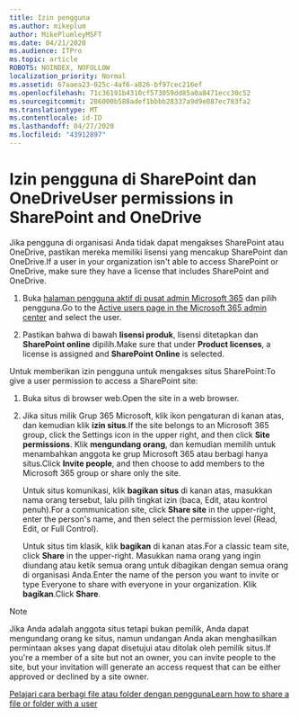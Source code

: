 ```yaml
---
title: Izin pengguna
ms.author: mikeplum
author: MikePlumleyMSFT
ms.date: 04/21/2020
ms.audience: ITPro
ms.topic: article
ROBOTS: NOINDEX, NOFOLLOW
localization_priority: Normal
ms.assetid: 67aaea23-025c-4af6-a826-bf97cec216ef
ms.openlocfilehash: 71c36191b4310cf573059dd85a0a8471ecc30c52
ms.sourcegitcommit: 286000b588adef1bbbb28337a9d9e087ec783fa2
ms.translationtype: MT
ms.contentlocale: id-ID
ms.lasthandoff: 04/27/2020
ms.locfileid: "43912897"
---
```

# <a name="user-permissions-in-sharepoint-and-onedrive"></a><span data-ttu-id="01c3f-102">Izin pengguna di SharePoint dan OneDrive</span><span class="sxs-lookup"><span data-stu-id="01c3f-102">User permissions in SharePoint and OneDrive</span></span>

<span data-ttu-id="01c3f-103">Jika pengguna di organisasi Anda tidak dapat mengakses SharePoint atau OneDrive, pastikan mereka memiliki lisensi yang mencakup SharePoint dan OneDrive.</span><span class="sxs-lookup"><span data-stu-id="01c3f-103">If a user in your organization isn't able to access SharePoint or OneDrive, make sure they have a license that includes SharePoint and OneDrive.</span></span> 
  
1. <span data-ttu-id="01c3f-104">Buka [halaman pengguna aktif di pusat admin Microsoft 365](https://portal.office.com/adminportal/home#/users) dan pilih pengguna.</span><span class="sxs-lookup"><span data-stu-id="01c3f-104">Go to the [Active users page in the Microsoft 365 admin center](https://portal.office.com/adminportal/home#/users) and select the user.</span></span> 
    
2. <span data-ttu-id="01c3f-105">Pastikan bahwa di bawah **lisensi produk**, lisensi ditetapkan dan **SharePoint online** dipilih.</span><span class="sxs-lookup"><span data-stu-id="01c3f-105">Make sure that under **Product licenses**, a license is assigned and **SharePoint Online** is selected.</span></span> 
    
 <span data-ttu-id="01c3f-106">Untuk memberikan izin pengguna untuk mengakses situs SharePoint:</span><span class="sxs-lookup"><span data-stu-id="01c3f-106">To give a user permission to access a SharePoint site:</span></span> 
  
1. <span data-ttu-id="01c3f-107">Buka situs di browser web.</span><span class="sxs-lookup"><span data-stu-id="01c3f-107">Open the site in a web browser.</span></span>
    
2. <span data-ttu-id="01c3f-108">Jika situs milik Grup 365 Microsoft, klik ikon pengaturan di kanan atas, dan kemudian klik **izin situs**.</span><span class="sxs-lookup"><span data-stu-id="01c3f-108">If the site belongs to an Microsoft 365 group, click the Settings icon in the upper right, and then click **Site permissions**.</span></span> <span data-ttu-id="01c3f-109">Klik **mengundang orang**, dan kemudian memilih untuk menambahkan anggota ke grup Microsoft 365 atau berbagi hanya situs.</span><span class="sxs-lookup"><span data-stu-id="01c3f-109">Click **Invite people**, and then choose to add members to the Microsoft 365 group or share only the site.</span></span> 
    
    <span data-ttu-id="01c3f-110">Untuk situs komunikasi, klik **bagikan situs** di kanan atas, masukkan nama orang tersebut, lalu pilih tingkat izin (baca, Edit, atau kontrol penuh).</span><span class="sxs-lookup"><span data-stu-id="01c3f-110">For a communication site, click **Share site** in the upper-right, enter the person's name, and then select the permission level (Read, Edit, or Full Control).</span></span> 
    
    <span data-ttu-id="01c3f-111">Untuk situs tim klasik, klik **bagikan** di kanan atas.</span><span class="sxs-lookup"><span data-stu-id="01c3f-111">For a classic team site, click **Share** in the upper-right.</span></span> <span data-ttu-id="01c3f-112">Masukkan nama orang yang ingin diundang atau ketik semua orang untuk dibagikan dengan semua orang di organisasi Anda.</span><span class="sxs-lookup"><span data-stu-id="01c3f-112">Enter the name of the person you want to invite or type Everyone to share with everyone in your organization.</span></span> <span data-ttu-id="01c3f-113">Klik **bagikan**.</span><span class="sxs-lookup"><span data-stu-id="01c3f-113">Click **Share**.</span></span>
    
> [!NOTE]
> <span data-ttu-id="01c3f-114">Jika Anda adalah anggota situs tetapi bukan pemilik, Anda dapat mengundang orang ke situs, namun undangan Anda akan menghasilkan permintaan akses yang dapat disetujui atau ditolak oleh pemilik situs.</span><span class="sxs-lookup"><span data-stu-id="01c3f-114">If you're a member of a site but not an owner, you can invite people to the site, but your invitation will generate an access request that can be either approved or declined by a site owner.</span></span> 
  
[<span data-ttu-id="01c3f-115">Pelajari cara berbagi file atau folder dengan pengguna</span><span class="sxs-lookup"><span data-stu-id="01c3f-115">Learn how to share a file or folder with a user</span></span>](https://go.microsoft.com/fwlink/?linkid=533408)
  

